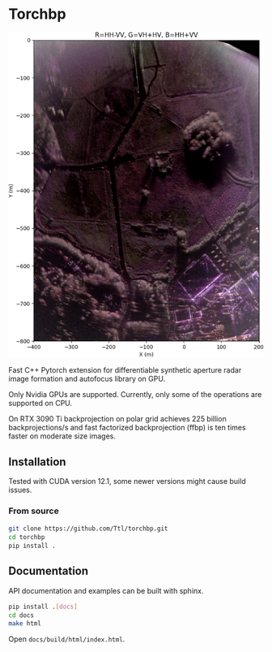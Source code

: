 # Torchbp

![SAR image](https://github.com/Ttl/torchbp/blob/master/docs/img/07_19_1_autofocus_gamma0_pauli_pol_cal.png?raw=true)

Fast C++ Pytorch extension for differentiable synthetic aperture radar image formation and autofocus library on GPU.

Only Nvidia GPUs are supported. Currently, only some of the operations are supported on CPU.

On RTX 3090 Ti backprojection on polar grid achieves 225 billion
backprojections/s and fast factorized backprojection (ffbp) is ten times faster on
moderate size images.

## Installation

Tested with CUDA version 12.1, some newer versions might cause build issues.

### From source

```bash
git clone https://github.com/Ttl/torchbp.git
cd torchbp
pip install .
```

## Documentation

API documentation and examples can be built with sphinx.

```bash
pip install .[docs]
cd docs
make html
```

Open `docs/build/html/index.html`.
